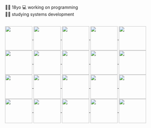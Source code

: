 👩‍🦱 18yo
💻 working on programming <br>
👨‍💻 studying systems development 
<div align="center">
  <a href=https://github.com/"rrgassis">
</div>
<div style="align=center","display: inline_block"><br>
   <img align="center" height="80" width="90" img src="https://cdn.jsdelivr.net/gh/devicons/devicon/icons/javascript/javascript-original.svg" />
   <img align="center" height="80" width="90" img src="https://cdn.jsdelivr.net/gh/devicons/devicon/icons/java/java-original.svg" />
   <img align="center" height="80" width="90" img src="https://cdn.jsdelivr.net/gh/devicons/devicon/icons/c/c-original.svg" />
   <img align="center" height="80" width="90" img src="https://cdn.jsdelivr.net/gh/devicons/devicon/icons/python/python-original.svg" />
   <img align="center" height="80" width="90" img src="https://cdn.jsdelivr.net/gh/devicons/devicon/icons/cplusplus/cplusplus-original.svg" />
   <img align="center" height="80" width="90" img src="https://cdn.jsdelivr.net/gh/devicons/devicon/icons/html5/html5-original.svg" />
   <img align="center" height="80" width="90" img src="https://cdn.jsdelivr.net/gh/devicons/devicon/icons/php/php-original.svg" />
   <img align="center" height="80" width="90" img src="https://cdn.jsdelivr.net/gh/devicons/devicon/icons/mysql/mysql-original.svg" />
   <img align="center" height="80" width="90" img src="https://cdn.jsdelivr.net/gh/devicons/devicon/icons/arduino/arduino-original.svg" />
   <img align="center" height="80" width="90" img src="https://cdn.jsdelivr.net/gh/devicons/devicon/icons/css3/css3-original.svg" />
   <img align="center" height="80" width="90" img src="https://cdn.jsdelivr.net/gh/devicons/devicon/icons/gimp/gimp-original.svg" />
   <img align="center" height="80" width="90" img src="https://cdn.jsdelivr.net/gh/devicons/devicon/icons/github/github-original.svg" />
   <img align="center" height="80" width="90" img src="https://cdn.jsdelivr.net/gh/devicons/devicon/icons/inkscape/inkscape-original.svg" />
   <img align="center" height="80" width="90" img src="https://cdn.jsdelivr.net/gh/devicons/devicon/icons/jquery/jquery-original.svg" />
   <img align="center" height="80" width="90" img src="https://cdn.jsdelivr.net/gh/devicons/devicon/icons/linux/linux-original.svg" />
   <img align="center" height="80" width="90" img src="https://cdn.jsdelivr.net/gh/devicons/devicon/icons/vscode/vscode-original.svg" />
   <img align="center" height="80" width="90" img src="https://cdn.jsdelivr.net/gh/devicons/devicon/icons/googlecloud/googlecloud-original.svg" />
   <img align="center" height="80" width="90" img src="https://cdn.jsdelivr.net/gh/devicons/devicon/icons/intellij/intellij-original.svg" />      
   <img align="center" height="80" width="90" img src="https://cdn.jsdelivr.net/gh/devicons/devicon/icons/pycharm/pycharm-original.svg" />
   <img align="center" height="80" width="90" img src="https://cdn.jsdelivr.net/gh/devicons/devicon/icons/kubernetes/kubernetes-plain.svg" />
          
           
          
          
          
          
          
          
          
          
          
             
          
          
          
